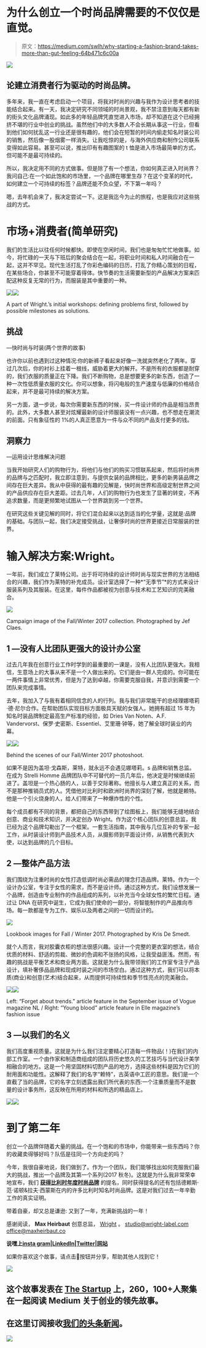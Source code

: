 # 为什么创立一个时尚品牌需要的不仅仅是直觉。

> 原文：<https://medium.com/swlh/why-starting-a-fashion-brand-takes-more-than-gut-feeling-64b471c6c00a>

![](img/0e43710e0b5f9ae0ac517226d873ae2a.png)

## 论建立消费者行为驱动的时尚品牌。

多年来，我一直在考虑启动一个项目，将我对时尚的兴趣与我作为设计思考者的技能结合起来。有一天，我决定研究不同领域的时尚景观，我不禁注意到每天都有新的街头文化品牌涌现。如此多的年轻品牌凭直觉进入市场，却不知道在这个已经拥挤不堪的行业中创业的挑战。虽然他们中的大多数人不会长期从事这一行业，但看到他们如何扰乱这一行业还是很有趣的，他们会在短暂的时间内偷走知名时装公司的销售，然后像一股烟雾一样消失。让我吃惊的是，与海外供应商和制作公司联系变得如此容易。甚至可以说，推出印有有趣图案的 t 恤是进入市场最简单的方式，但可能不是最可持续的。

所以，我决定用不同的方式做事。但是除了有一个想法，你如何真正进入时尚界？我问自己:在一个如此饱和的市场里，一个品牌在哪里生存？在这个变革的时代，如何建立一个可持续的标签？品牌还能不负众望，不下第一年吗？

嗯，去年机会来了，我决定尝试一下。这是我迄今为止的旅程，也是我应对这些挑战的方式。

# 市场+消费者(简单研究)

我们的生活比以往任何时候都快。即使在空闲时间，我们也是匆匆忙忙地做事。如今，将忙碌的一天与下班后的聚会结合在一起，将职业时间和私人时间融合在一起，这并不罕见。现代生活打乱了你彩色编码的日历，打乱了你精心策划的日程，在某些场合，你甚至不可能穿着得体。快节奏的生活需要新型的产品解决方案来匹配这种反复无常的行为，而服装是其中重要的一种。

![](img/cceba11e76ca704be3fcea999a957496.png)![](img/6f180d6469c0c04f30e2bbbe8dedd6ee.png)

A part of Wright.’s initial workshops: defining problems first, followed by possible milestones as solutions.

## 挑战

—快时尚与时装(两个世界的故事)

也许你以前也遇到过这种情况:你的新裤子看起来好像一洗就突然老化了两年。穿过几次后，你的衬衫上挂着一根线，威胁着更大的解开。不是所有的衣服都是耐穿的，我们衣服的质量正在下降。我们不断购物，总是想要更多的新东西，创造了一种一次性低质量衣服的文化。你可以想象，将闪电般的生产速度与低廉的价格结合起来，并不是最可持续的解决方案。

另一方面，退一步说，每次你需要新东西的时候，买一件设计师的作品是相当昂贵的。此外，大多数人甚至对炫耀最新的设计师服装没有一点兴趣，也不想走在潮流的前面。只有象征性的 1%的人真正愿意为一件与众不同的产品支付更多的钱。

## 洞察力

—运用设计思维解决问题

当我开始研究人们的购物行为，将他们与他们的购买习惯联系起来，然后将时尚界的品牌与之匹配时，我立即注意到，与提供女装的品牌相比，更多的新男装品牌之间存在巨大差异。我从中获得的最有趣的见解是，快时尚世界和高级定制世界之间的产品供应存在巨大差距。过去几年，人们的购物行为也发生了显著的转变，不再追求数量，而是更频繁地试图从一个世界跳到另一个世界。

在研究这些关键见解的同时，将它们混合起来以达到适当的化学量，这就是:品牌的基础。与团队一起，我们决定接受挑战，让奢侈时尚的世界更接近日常服装的世界。

# 输入解决方案:Wright。

一年前，我们成立了莱特公司。出于将可持续的设计师时尚与现实世界的方法相结合的兴趣，我们作为莱特的补充成员。设计室选择了一种*“无季节”*的方式来设计服装系列及其服装。在这里，每件作品都被视为创意与技术和工艺知识的完美融合。

![](img/d3596cb9141627d154d9e528e37dabf6.png)

Campaign image of the Fall/Winter 2017 collection. Photographed by Jef Claes.

## 1 —没有人比团队更强大的设计办公室

过去几年我在创意行业工作时学到的最重要的一课是，没有人比团队更强大。我相信，生意场上的大事从来不是一个人做出来的。它们是由一群人完成的。你可能在一两件事情上非常优秀，但是为了达到卓越，你需要克服自我，并意识到需要一个团队来完成事情。

去年，我加入了与我有着相同信念的人的行列。我与我们非常能干的总经理娜塔莉·德·尼尔合作。在帮助团队实现目标方面极具天赋的女强人。她拥有超过 15 年为知名时装品牌制定最高生产标准的经验，如 Dries Van Noten、A.F. Vandervorst、保罗·史密斯、Essentiel、艾里珊·钟等，她了解全球时装业的内幕。

![](img/df7320ca009621f9db60ce608234f4ed.png)![](img/0b267dcf5665c3d0aa091a57b97fdba9.png)

Behind the scenes of our Fall/Winter 2017 photoshoot.

如果不是因为盖坦·戈森斯，莱特，就永远不会遇见娜塔莉。s 品牌和销售总监。在成为 Strelli Homme 品牌团队中不可替代的一员几年后，他决定是时候继续前进了。盖坦是一个热心肠的人，以善于交际著称。他擅长与人建立真正的关系，而不是那种推销员式的人。凭借他对比利时和欧洲时尚界的深刻了解，他就是赖特。他是一个引火烧身的人，给人们带来了一种爆炸性的个性。

每个成员都有不同的背景，都把自己的东西带到了绘图板上，我们能够无缝地结合创意、商业和技术知识，并决定创办 Wright。作为这个核心团队的创意总监，我已经为这个品牌勾勒出了一个框架。一套生活指南，其中我与几位互补的专家一起工作，从时装设计师到产品技术人员，从摄影师到平面设计师，从销售代表到大使，以达到品牌的几个目标。

## 2 —整体产品方法

我们围绕为注重时尚的女性打造低调时尚必需品的理念打造品牌。莱特。作为一个设计办公室，专注于女性的需求，而不是设计师。通过这种方式，我们设想发展一个品牌，创造由专业制作的作品组成的系列，以补充当今全球女性的繁忙日程。通过让 DNA 在研究中诞生，它成为我们使命的一部分，将智能制作的产品推向市场。每一款都是专为工作、娱乐以及两者之间的一切而设计的。

![](img/e93818db80454e886be881a040085cbb.png)

Lookbook images for Fall / Winter 2017\. Photographed by Kris De Smedt.

就个人而言，我对胶囊衣柜的想法很感兴趣。设计一个完整的更衣室的想法，结合优质的材料、舒适的剪裁、微妙的色调和不张扬的风格，让我受益匪浅。然而，有趣的挑战是平衡艺术和商业两方面。这就是为什么我带领我们的工作室专注于产品设计，填补奢侈品品牌和现成时装之间的市场空白。通过这种方式，我们可以将本质(商业)和创意(艺术)结合起来，从而提供可持续性和季节性亮点的完美融合。

![](img/d4a43b49c2d37e3d17bcfcd96f5b4698.png)![](img/06629c954c7833323863b7e7214851a0.png)

Left: “Forget about trends.” article feature in the September issue of Vogue magazine NL / Right: “Young blood” article feature in Elle magazine’s fashion issue

## 3 —以我们的名义

我们高度重视质量。这就是为什么我们注定要精心打造每一件物品(！)在我们的内部工作室。一个由作家和制造商组成的团队将历史悠久的工艺技巧与当代设计美学相融合的地方。这是一个用坚固材料切割产品的地方，选择这些材料是因为它们的耐用面和功能性。这解释了我们的名字“赖特”，古英语中工匠的意思。我们是一个直截了当的品牌，它的名字立刻透露出我们所代表的东西:一个注重质量而不是数量的设计事务所，这反映在所用的材料和所选的精品店上。

![](img/162f7cd211b3297fb0526b4a65581fa6.png)![](img/3b3e9c472eaf54d3b121468f39616ecb.png)

# 到了第二年

创立一个品牌伴随着大量的挑战。在一个饱和的市场中，你能带来一些东西吗？你的收藏卖得够好吗？队伍是往同一个方向走的吗？

今年，我很自豪地说，我们做到了。作为一个团队，我们能够找出如何克服我们最大的挑战，推出一个品牌及其第一个系列(2017 秋冬)。这就是为什么我非常荣幸地宣布，我们 [**获得比利时年度时尚品牌**](http://www.knackweekend.be/belgianfashionawards) 的提名，同时获得提名的还有包括德赖斯·范·诺顿&拉夫·西蒙斯在内的许多比利时知名时尚品牌。这是对我们过去一年辛勤工作的真实证明。

带着自豪，却又总是谦逊:
又到了一年，充满新挑战的一年！

感谢阅读，
**Max Heirbaut**
创意总监， [Wright](https://www.wright-label.com) 。
studio@wright-label.com
office@maxheirbaut.co

**说嘿上**[**insta gram**](https://www.instagram.com/maxheirbaut)**|**[**LinkedIn**](https://www.linkedin.com/in/maxheirbaut/)**|**[**Twitter**](https://www.twitter.com/maxheirbaut)**|**[**网站**](https://www.maxheirbaut.co)

如果你喜欢这个故事，请点击👏按钮并分享，帮助其他人找到它！

![](img/731acf26f5d44fdc58d99a6388fe935d.png)

## 这个故事发表在 [The Startup](https://medium.com/swlh) 上，260，100+人聚集在一起阅读 Medium 关于创业的领先故事。

## 在这里订阅接收[我们的头条新闻](http://growthsupply.com/the-startup-newsletter/)。

![](img/731acf26f5d44fdc58d99a6388fe935d.png)